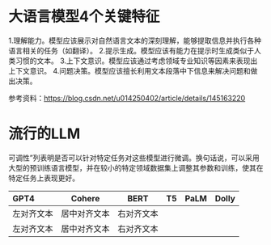 # 大语言模型4个关键特征
1.理解能力。模型应该展示对自然语言文本的深刻理解，能够提取信息并执行各种语言相关的任务（如翻译）。
2.提示生成。模型应该有能力在提示时生成类似于人类习惯的文本。
3.上下文意识。模型应该通过考虑领域专业知识等因素来表现出上下文意识。
4.问题决策。模型应该擅长利用文本段落中下信息来解决问题和做出决策。
                        
参考资料：https://blog.csdn.net/u014250402/article/details/145163220

# 流行的LLM
可调性”列表明是否可以针对特定任务对这些模型进行微调。换句话说，可以采用大型的预训练语言模型，并在较小的特定领域数据集上调整其参数和训练，使其在特定任务上表现更好。

| GPT4| Cohere | BERT |T5|PaLM|Dolly
| :--------- | :---------:  |  :---------:  | :---------: | :---------: | :---------: |
| 左对齐文本 | 居中对齐文本 | 右对齐文本 |
| 左对齐文本 | 居中对齐文本 | 右对齐文本 |

